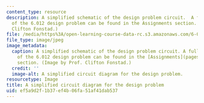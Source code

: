 ```yaml
---
content_type: resource
description: A simplified schematic of the design problem circuit.  A full description
  of the 6.012 design problem can be found in the Assignments section. (Image by Prof.
  Clifton Fonstad.)
file: /media/https%3A/open-learning-course-data-rc.s3.amazonaws.com/6-012-microelectronic-devices-and-circuits-fall-2009/ef5a9d2f1b37ef4b06fa51af41dab537_6-012f09.jpg
file_type: image/jpeg
image_metadata:
  caption: A simplified schematic of the design problem circuit. A full description
    of the 6.012 design problem can be found in the [Assignments](pages/assignments)
    section. (Image by Prof. Clifton Fonstad.)
  credit: ''
  image-alt: A simplified circuit diagram for the design problem.
resourcetype: Image
title: A simplified circuit diagram for the design problem
uid: ef5a9d2f-1b37-ef4b-06fa-51af41dab537
---
```

